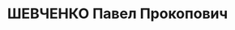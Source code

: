 ---
title: ШЕВЧЕНКО Павел Прокопович
description: "народився 1903, уродженець смт. Драбів, українець, член ВКП/б/. \n \
  \ Проживав у м. Христинівка. Працював секретарем райпарткому. \n  Засуджений 17\
  \ листопада 1937 р. ВС СРСР до ВМП. \n  Реабілітований 10 серпня 1957 р. ВС СРСР."
---